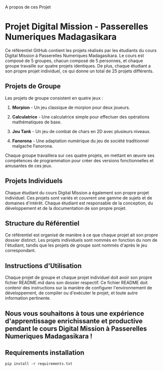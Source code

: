A propos de ces Projet

# Projet Digital Mission - Passerelles Numeriques Madagasikara

Ce référentiel GitHub contient les projets réalisés par les étudiants du cours Digital Mission à Passerelles Numeriques Madagasikara. Le cours est composé de 5 groupes, chacun composé de 5 personnes, et chaque groupe travaille sur quatre projets identiques. De plus, chaque étudiant a son propre projet individuel, ce qui donne un total de 25 projets différents.

## Projets de Groupe

Les projets de groupe consistent en quatre jeux :

1. **Morpion** - Un jeu classique de morpion pour deux joueurs.

2. **Calculatrice** - Une calculatrice simple pour effectuer des opérations mathématiques de base.

3. **Jeu Tank** - Un jeu de combat de chars en 2D avec plusieurs niveaux.

4. **Fanorona** - Une adaptation numérique du jeu de société traditionnel malgache Fanorona.

Chaque groupe travaillera sur ces quatre projets, en mettant en œuvre ses compétences de programmation pour créer des versions fonctionnelles et amusantes de ces jeux.

## Projets Individuels

Chaque étudiant du cours Digital Mission a également son propre projet individuel. Ces projets sont variés et couvrent une gamme de sujets et de domaines d'intérêt. Chaque étudiant est responsable de la conception, du développement et de la documentation de son propre projet.

## Structure du Référentiel

Ce référentiel est organisé de manière à ce que chaque projet ait son propre dossier distinct. Les projets individuels sont nommés en fonction du nom de l'étudiant, tandis que les projets de groupe sont nommés d'après le jeu correspondant.



## Instructions d'Utilisation

Chaque projet de groupe et chaque projet individuel doit avoir son propre fichier README.md dans son dossier respectif. Ce fichier README doit contenir des instructions sur la manière de configurer l'environnement de développement, de compiler ou d'exécuter le projet, et toute autre information pertinente.


## Nous vous souhaitons à tous une expérience d'apprentissage enrichissante et productive pendant le cours Digital Mission à Passerelles Numeriques Madagasikara !



## Requirements installation

```
pip install -r requirements.txt
```

